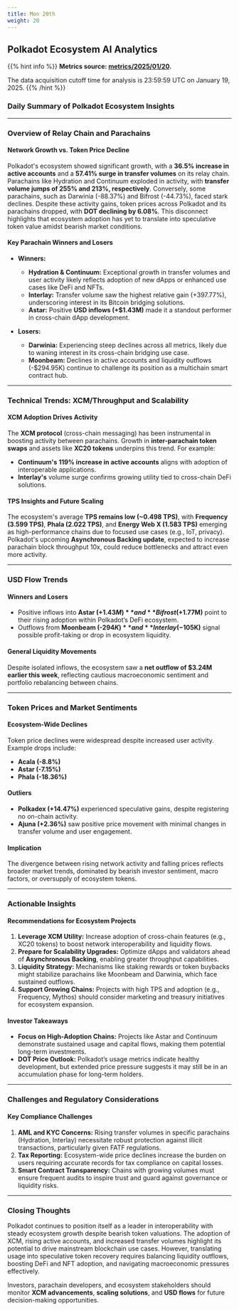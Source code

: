 ```yaml
---
title: Mon 20th
weight: 20
---
```


## **Polkadot Ecosystem AI Analytics**
{{% hint info %}}
**Metrics source: [metrics/2025/01/20](../../../../metrics/2025/01/20).**

The data acquisition cutoff time for analysis is 23:59:59 UTC on January 19, 2025.
{{% /hint %}}

### Daily Summary of Polkadot Ecosystem Insights

---

### Overview of Relay Chain and Parachains
#### Network Growth vs. Token Price Decline
Polkadot's ecosystem showed significant growth, with a **36.5% increase in active accounts** and a **57.41% surge in transfer volumes** on its relay chain. Parachains like Hydration and Continuum exploded in activity, with **transfer volume jumps of 255% and 213%, respectively**. Conversely, some parachains, such as Darwinia (-88.37%) and Bifrost (-44.73%), faced stark declines. Despite these activity gains, token prices across Polkadot and its parachains dropped, with **DOT declining by 6.08%**. This disconnect highlights that ecosystem adoption has yet to translate into speculative token value amidst bearish market conditions.

#### Key Parachain Winners and Losers
- **Winners:**
  - **Hydration & Continuum:** Exceptional growth in transfer volumes and user activity likely reflects adoption of new dApps or enhanced use cases like DeFi and NFTs.
  - **Interlay:** Transfer volume saw the highest relative gain (+397.77%), underscoring interest in its Bitcoin bridging solutions.
  - **Astar:** Positive **USD inflows (+$1.43M)** made it a standout performer in cross-chain dApp development.

- **Losers:**
  - **Darwinia:** Experiencing steep declines across all metrics, likely due to waning interest in its cross-chain bridging use case.
  - **Moonbeam:** Declines in active accounts and liquidity outflows (-$294.95K) continue to challenge its position as a multichain smart contract hub.

---

### Technical Trends: XCM/Throughput and Scalability
#### XCM Adoption Drives Activity
The **XCM protocol** (cross-chain messaging) has been instrumental in boosting activity between parachains. Growth in **inter-parachain token swaps** and assets like **XC20 tokens** underpins this trend. For example:
- **Continuum's** **119% increase in active accounts** aligns with adoption of interoperable applications.
- **Interlay's** volume surge confirms growing utility tied to cross-chain DeFi solutions.

#### TPS Insights and Future Scaling
The ecosystem's average **TPS remains low (~0.498 TPS)**, with **Frequency (3.599 TPS)**, **Phala (2.022 TPS)**, and **Energy Web X (1.583 TPS)** emerging as high-performance chains due to focused use cases (e.g., IoT, privacy). Polkadot's upcoming **Asynchronous Backing update**, expected to increase parachain block throughput 10x, could reduce bottlenecks and attract even more activity.

---

### USD Flow Trends
#### Winners and Losers
- Positive inflows into **Astar (+$1.43M)** and **Bifrost (+$1.77M)** point to their rising adoption within Polkadot’s DeFi ecosystem.
- Outflows from **Moonbeam (-$294K)** and **Interlay (-$105K)** signal possible profit-taking or drop in ecosystem liquidity.

#### General Liquidity Movements
Despite isolated inflows, the ecosystem saw a **net outflow of $3.24M earlier this week**, reflecting cautious macroeconomic sentiment and portfolio rebalancing between chains.

---

### Token Prices and Market Sentiments
#### Ecosystem-Wide Declines
Token price declines were widespread despite increased user activity. Example drops include:
- **Acala (-8.8%)**
- **Astar (-7.15%)**
- **Phala (-18.36%)**

#### Outliers
- **Polkadex (+14.47%)** experienced speculative gains, despite registering no on-chain activity.
- **Ajuna (+2.36%)** saw positive price movement with minimal changes in transfer volume and user engagement.

#### Implication
The divergence between rising network activity and falling prices reflects broader market trends, dominated by bearish investor sentiment, macro factors, or oversupply of ecosystem tokens.

---

### Actionable Insights
#### Recommendations for Ecosystem Projects
1. **Leverage XCM Utility:** Increase adoption of cross-chain features (e.g., XC20 tokens) to boost network interoperability and liquidity flows.
2. **Prepare for Scalability Upgrades:** Optimize dApps and validators ahead of **Asynchronous Backing**, enabling greater throughput capabilities.
3. **Liquidity Strategy:** Mechanisms like staking rewards or token buybacks might stabilize parachains like Moonbeam and Darwinia, which face sustained outflows.
4. **Support Growing Chains:** Projects with high TPS and adoption (e.g., Frequency, Mythos) should consider marketing and treasury initiatives for ecosystem expansion.

#### Investor Takeaways
- **Focus on High-Adoption Chains:** Projects like Astar and Continuum demonstrate sustained usage and capital flows, making them potential long-term investments.
- **DOT Price Outlook:** Polkadot’s usage metrics indicate healthy development, but extended price pressure suggests it may still be in an accumulation phase for long-term holders.

---

### Challenges and Regulatory Considerations
#### Key Compliance Challenges
1. **AML and KYC Concerns:** Rising transfer volumes in specific parachains (Hydration, Interlay) necessitate robust protection against illicit transactions, particularly given FATF regulations.
2. **Tax Reporting:** Ecosystem-wide price declines increase the burden on users requiring accurate records for tax compliance on capital losses.
3. **Smart Contract Transparency:** Chains with growing volumes must ensure frequent audits to inspire trust and guard against governance or liquidity risks.

---

### Closing Thoughts
Polkadot continues to position itself as a leader in interoperability with steady ecosystem growth despite bearish token valuations. The adoption of XCM, rising active accounts, and increased transfer volumes highlight its potential to drive mainstream blockchain use cases. However, translating usage into speculative token recovery requires balancing liquidity outflows, boosting DeFi and NFT adoption, and navigating macroeconomic pressures effectively.

Investors, parachain developers, and ecosystem stakeholders should monitor **XCM advancements**, **scaling solutions**, and **USD flows** for future decision-making opportunities.

